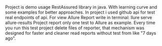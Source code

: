 Project is demo usage RestAssured library in java. With learning curve and some examples for better approaches.
In project i used github api for test real endpoints of api.
For view Allure Report write in terminal: llure serve allure-results
Project report only one test to Allure as example. Every time you run this test project delete files of reporter, that mechanism was designed for faster and cleaner read reports without test from like "7 days ago".
